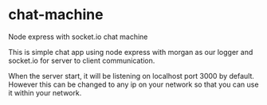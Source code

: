 # chat-machine
Node express with socket.io chat machine 

This is simple chat app using node express with morgan as our logger and socket.io for server to client communication. 

When the server start, it will be listening on localhost port 3000 by default. However this can be changed to any ip 
on your network so that you can use it within your network. 


